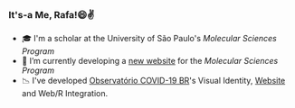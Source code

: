 ### It's-a Me, Rafa!😄✌️

- 🎓 I'm a scholar at the University of São Paulo's _Molecular Sciences Program_
- 🔭 I’m currently developing a [new website](cecm.usp.br/inscricoes) for the _Molecular Sciences Program_
- 📉 I've developed [Observatório COVID-19 BR](github.com/covid19br/covid19br.github.io)'s Visual Identity, [Website](covid19br.github.io) and Web/R Integration.

<!--
**badain/badain** is a ✨ _special_ ✨ repository because its `README.md` (this file) appears on your GitHub profile.

Here are some ideas to get you started:

- 🔭 I’m currently working on ...
- 🌱 I’m currently learning ...
- 👯 I’m looking to collaborate on ...
- 🤔 I’m looking for help with ...
- 💬 Ask me about ...
- 📫 How to reach me: ...
- 😄 Pronouns: ...
- ⚡ Fun fact: ...
-->
